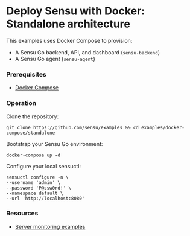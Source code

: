 # Deploy Sensu with Docker: Standalone architecture

This examples uses Docker Compose to provision:

   - A Sensu Go backend, API, and dashboard (`sensu-backend`)
   - A Sensu Go agent (`sensu-agent`)

### Prerequisites

- [Docker Compose][2]

### Operation

Clone the repository:

```
git clone https://github.com/sensu/examples && cd examples/docker-compose/standalone
```

Bootstrap your Sensu Go environment: 

```
docker-compose up -d
```

Configure your local sensuctl:

```
sensuctl configure -n \
--username 'admin' \
--password 'P@ssw0rd!' \
--namespace default \
--url 'http://localhost:8080'
```

### Resources

- [Server monitoring examples](./server-monitoring)

[1]: https://docs.sensu.io/sensu-go/latest/api/overview
[2]: https://docs.docker.com/compose/install/
